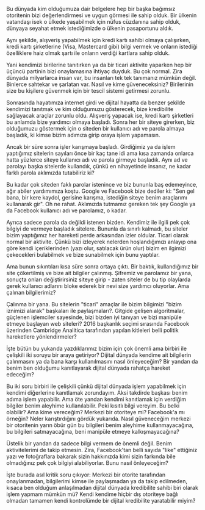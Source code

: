 
Bu dünyada kim olduğumuza dair belgelere hep bir başka bağımsız otoritenin bizi değerlendirmesi ve uygun görmesi ile sahip olduk. Bir ülkenin vatandaşı isek o ülkede yaşabilmek için nüfus cüzdanına sahip olduk, dünyaya seyahat etmek istediğimizde o ülkenin pasaportunu aldık. 

Aynı şekilde, alışveriş yapabilmek için kredi kartı sahibi olmaya çalışırken, kredi kartı şirketlerine (Visa, Mastercard gibi) bilgi vermek ve onların istediği özelliklere haiz olmak şartı ile onların verdiği kartlara sahip olduk.

Yani kendimizi birilerine tanıtırken ya da bir ticari aktivite yaparken hep bir üçüncü partinin bizi onaylamasına ihtiyaç duyduk. Bu çok normal. Zira dünyada milyarlarca insan var, bu insanları tek tek tanımanız mümkün değil. Binlerce sahtekar ve şarlatan var. Nasıl ve kime güveneceksiniz? Birilerinin size bu kişilere güvenmek için bir tescil sistemi getirmesi zorunlu. 

Sonrasında hayatımıza internet girdi ve dijital hayatta da benzer şekilde kendimizi tanıtmak ve kim olduğumuzu gösterecek, bize kredibilite sağlayacak araçlar zorunlu oldu. Alışveriş yapacak ise, kredi kartı şirketleri bu anlamda bize yardımcı olmaya başladı. Sonra her bir siteye girerken, biz olduğumuzu göstermek için o siteden bir kullanıcı adı ve parola almaya başladık, ki kimse bizim adımıza girip oraya işlem yapamasın. 

Ancak bir süre sonra işler karışmaya başladı. Girdiğimiz ya da işlem yaptığımız sitelerin sayıları önce bir kaç tane idi ama kısa zamanda onlarca hatta yüzlerce siteye kullanıcı adı ve parola girmeye başladık. Aynı ad ve parolayı başka sitelerde kullandık, çünkü en nihayetinde insanız, ne kadar farklı parola aklımızda tutabiliriz ki?

Bu kadar çok siteden faklı parolar istenince ve biz bununla baş edemeyince, ağır abiler yardımımıza koştu. Google ve Facebook bize dediler ki: "Sen gel bana, bir kere kaydol, gerisine karışma, istediğin siteye benim araçlarımı kullanarak gir". Oh ne rahat. Aklımızda tutmamız gereken tek şey Google ya da Facebook kullanıcı adı ve parolamız, o kadar. 

Ayrıca sadece parola da değildi istenen bizden. Kendimiz ile ilgili pek çok bilgiyi de vermeye başladık sitelere. Bununla da sınırlı kalmadı, bu siteler bizim yaptığımız her hareketi perde arkasından izler oldular. Ticari olarak normal bir aktivite. Çünkü bizi izleyerek nelerden hoşlandığımızı anlayıp ona göre kendi içeriklerinden (yazı olur, satılacak ürün olur) bizim en ilgimizi çekecekleri bulabilmek ve bize sunabilmek için bunu yaptılar. 

Ama bunun sıkıntıları kısa süre sonra ortaya çıktı. Bir baktık, kullandığımız bir site çökertilmiş ve bize ait bilgiler çalınmış. Şifremiz ve parolamız bir yana, sonuçta onları değiştirirsiniz siteye girip - zaten siteler de bu tip olaylarda gerek kullanıcı adlarını bloke ederek bir nevi size yardımcı oluyorlar. Ama çalınan bilgilerimiz? 

Çalınma bir yana. Bu sitelerin "ticari" amaçlar ile bizim bilgimizi "bizim iznimizi alarak" başkaları ile paylaşmaları?. Gitgide gelişen algoritmalar, güçlenen işlemciler sayesinde, bizi bizden iyi tanıyan ve bizi manipüle etmeye başlayan web siteleri? 2016 başkanlık seçimi sırasında Facebook üzerinden Cambridge Analitica tarafından yapılan kitleleri belli politik hareketlere yönlendirmeler? 

İşte bütün bu yukarıda yazdıklarımız bizim için çok önemli ama birbiri ile çelişkili iki soruyu bir araya getiriyor?
Dijital dünyada kendime ait bilgilerin çalınmasını ya da bana karşı kullanılmasını nasıl önleyeceğim?
Bir yandan da benim ben olduğumu kanıtlayarak dijital dünyada rahatça hareket edeceğim?

Bu iki soru birbiri ile çelişkili çünkü dijital dünyada işlem yapabilmek için kendimi diğerlerine kanıtlamak zorundayım. Aksi takdirde başkası benim adıma işlem yapabilir. Ama öte yandan kendimi kanıtlamak için verdiğim bilgiler benim aleyhime kullanılabilir. Peki kısıtlı bilgi vereyim. Bu belki olabilir? Ama kime vereceğim? Merkezi bir otoriteye mi? Facebook'a mı örneğin? Neler karıştırdığını gördük yukarıda. Nasıl güveneceğim merkezi bir otoritenin yarın öbür gün bu bilgileri benim aleyhime kullanmayacağına, bu bilgileri satmayacağına, beni manipüle etmeye kalkışmayacağına?

Üstelik bir yandan da sadece bilgi vermem de önemli değil. Benim aktivitelerimi de takip etmesin. Zira, Facebook'tan belli sayıda "like" ettiğiniz yazı ve fotoğraflara bakarak sizin hakkınızda kimi sizin farkında bile olmadığınız pek çok bilgiyi alabiliyorlar. Bunu nasıl önleyeceğim?

İşte burada asıl kritik soru çıkıyor: Merkezi bir otorite tarafından onaylanmadan, bilgilerimi kimse ile paylaşmadan ya da takip edilmeden, kısaca ben olduğum anlaşılmadan dijital dünyada kredibilite sahibi biri olarak işlem yapmam mümkün mü? Kendi kendime hiçbir dış otoriteye bağlı olmadan tamamen kendi kontrolümde bir dijital kredibilite yaratabilir miyim?

